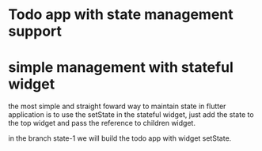 # Todo app with state management support

# simple management with stateful widget
the most simple and straight foward way to maintain state in flutter application is to use the setState in the stateful widget, just add the state to the top widget and pass the reference to children widget.

in the branch state-1 we will build the todo app with widget setState.


